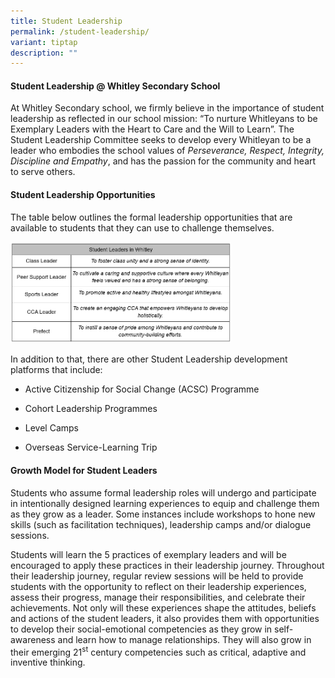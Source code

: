 ```yaml
---
title: Student Leadership
permalink: /student-leadership/
variant: tiptap
description: ""
---
```

<h4><strong>Student Leadership @ Whitley Secondary School</strong></h4>
<p>At Whitley Secondary school, we firmly believe in the importance of student
leadership as reflected in our school mission: “To nurture Whitleyans to
be Exemplary Leaders with the Heart to Care and the Will to Learn”. The
Student Leadership Committee seeks to develop every Whitleyan to be a leader
who embodies the school values of <em>Perseverance, Respect, Integrity, Discipline and Empathy</em>,
and has the passion for the community and heart to serve others.</p>
<h4><strong>Student Leadership Opportunities</strong></h4>
<p>The table below outlines the formal leadership opportunities that are
available to students that they can use to challenge themselves.</p>
<div class="isomer-image-wrapper">
<img style="width: 70%;" height="auto" width="100%" alt="" src="/images/Student_Leadership.png">
</div>
<p>In addition to that, there are other Student Leadership development platforms
that include:</p>
<ul data-tight="true" class="tight">
<li>
<p>Active Citizenship for Social Change (ACSC) Programme</p>
</li>
<li>
<p>Cohort Leadership Programmes</p>
</li>
<li>
<p>Level Camps</p>
</li>
<li>
<p>Overseas Service-Learning Trip</p>
<p></p>
</li>
</ul>
<h4><strong>Growth Model for Student Leaders</strong></h4>
<p>Students who assume formal leadership roles will undergo and participate
in intentionally designed learning experiences to equip and challenge them
as they grow as a leader. Some instances include workshops to hone new
skills (such as facilitation techniques), leadership camps and/or dialogue
sessions.</p>
<p>Students will learn the 5 practices of exemplary leaders and will be encouraged
to apply these practices in their leadership journey. Throughout their
leadership journey, regular review sessions will be held to provide students
with the opportunity to reflect on their leadership experiences, assess
their progress, manage their responsibilities, and celebrate their achievements.
Not only will these experiences shape the attitudes, beliefs and actions
of the student leaders, it also provides them with opportunities to develop
their social-emotional competencies as they grow in self-awareness and
learn how to manage relationships. They will also grow in their emerging
21<sup>st</sup> century competencies such as critical, adaptive and inventive
thinking.</p>